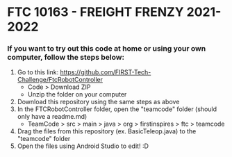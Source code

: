 # FTC 10163 - FREIGHT FRENZY 2021-2022 #

### If you want to try out this code at home or using your own computer, follow the steps below: ###
1. Go to this link: https://github.com/FIRST-Tech-Challenge/FtcRobotController
    - Code > Download ZIP
    - Unzip the folder on your computer
2. Download this repository using the same steps as above
3. In the FTCRobotController folder, open the "teamcode" folder (should only have a readme.md)
    - TeamCode > src > main > java > org > firstinspires > ftc > teamcode
4. Drag the files from this repository (ex. BasicTeleop.java) to the "teamcode" folder
5. Open the files using Android Studio to edit! :D
